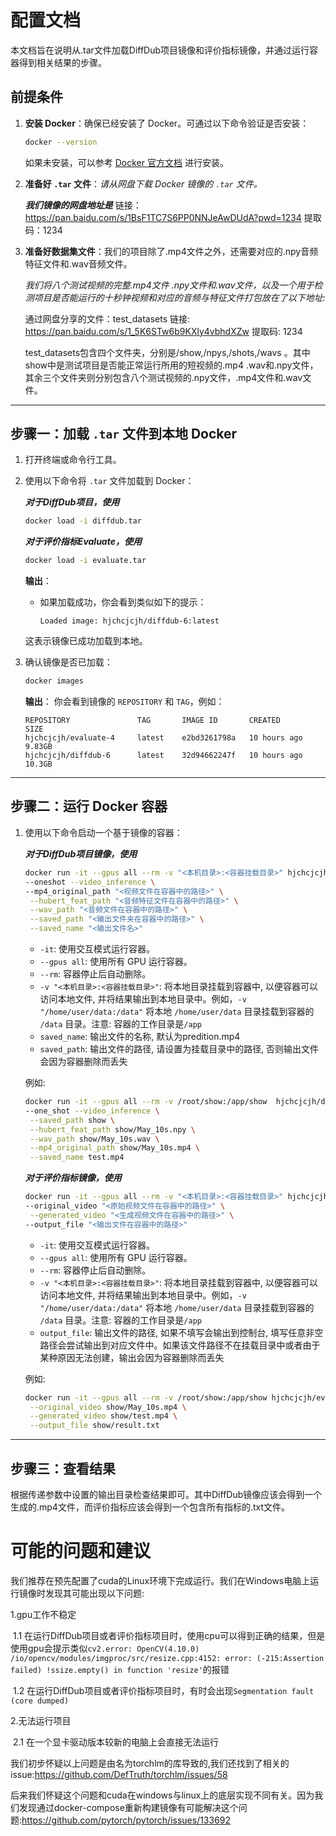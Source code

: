 # 配置文档

本文档旨在说明从.tar文件加载DiffDub项目镜像和评价指标镜像，并通过运行容器得到相关结果的步骤。

## 前提条件

1. **安装 Docker**：确保已经安装了 Docker。可通过以下命令验证是否安装：

   ```bash
   docker --version
   ```

   如果未安装，可以参考 [Docker 官方文档](https://docs.docker.com/get-docker/) 进行安装。

2. **准备好 `.tar` 文件**：*请从网盘下载 Docker 镜像的 `.tar` 文件。*

   ***我们镜像的网盘地址是*** 链接：https://pan.baidu.com/s/1BsF1TC7S6PP0NNJeAwDUdA?pwd=1234 提取码：1234

3. **准备好数据集文件**：我们的项目除了.mp4文件之外，还需要对应的.npy音频特征文件和.wav音频文件。

   *我们将八个测试视频的完整.mp4文件 .npy文件和.wav文件，以及一个用于检测项目是否能运行的十秒钟视频和对应的音频与特征文件打包放在了以下地址:*

   通过网盘分享的文件：test_datasets
   链接: https://pan.baidu.com/s/1_5K6STw6b9KXly4vbhdXZw 提取码: 1234

   test_datasets包含四个文件夹，分别是/show,/npys,/shots,/wavs 。其中show中是测试项目是否能正常运行所用的短视频的.mp4 .wav和.npy文件，其余三个文件夹则分别包含八个测试视频的.npy文件，.mp4文件和.wav文件。

------



## 步骤一：加载 `.tar` 文件到本地 Docker

1. 打开终端或命令行工具。

2. 使用以下命令将 `.tar` 文件加载到 Docker：

   ***对于DiffDub项目，使用***

   ```bash
   docker load -i diffdub.tar
   ```

   ***对于评价指标Evaluate，使用***

   ```bash
   docker load -i evaluate.tar
   ```

   **输出**：

   - 如果加载成功，你会看到类似如下的提示：

     ```
     Loaded image: hjchcjcjh/diffdub-6:latest
     ```

   这表示镜像已成功加载到本地。

   

3. 确认镜像是否已加载：

   ```bash
   docker images
   ```

   **输出**： 你会看到镜像的 `REPOSITORY` 和 `TAG`，例如：

   ```
   REPOSITORY               TAG       IMAGE ID       CREATED        SIZE
   hjchcjcjh/evaluate-4     latest    e2bd3261798a   10 hours ago   9.83GB
   hjchcjcjh/diffdub-6      latest    32d94662247f   10 hours ago   10.3GB
   ```

------



## 步骤二：运行 Docker 容器

1. 使用以下命令启动一个基于镜像的容器：

   ***对于DiffDub项目镜像，使用***

   ```bash
   docker run -it --gpus all --rm -v "<本机目录>:<容器挂载目录>" hjchcjcjh/diffdub-6:latest \
   --oneshot --video_inference \
   --mp4_original_path "<视频文件在容器中的路径>" \
    --hubert_feat_path "<音频特征文件在容器中的路径>" \
    --wav_path "<音频文件在容器中的路径>" \
    --saved_path "<输出文件夹在容器中的路径>" \
    --saved_name "<输出文件名>"
   ```

   - `-it`: 使用交互模式运行容器。
   - `--gpus all`: 使用所有 GPU 运行容器。
   - `--rm`: 容器停止后自动删除。
    - `-v "<本机目录>:<容器挂载目录>"`: 将本地目录挂载到容器中, 以便容器可以访问本地文件, 并将结果输出到本地目录中。例如，`-v "/home/user/data:/data"` 将本地 `/home/user/data` 目录挂载到容器的 `/data` 目录。注意: 容器的工作目录是`/app`
    - `saved_name`: 输出文件的名称, 默认为predition.mp4
    - `saved_path`: 输出文件的路径, 请设置为挂载目录中的路径, 否则输出文件会因为容器删除而丢失

   例如:
   ```bash
   docker run -it --gpus all --rm -v /root/show:/app/show  hjchcjcjh/diffdub-6 \
   --one_shot --video_inference \
    --saved_path show \
    --hubert_feat_path show/May_10s.npy \
    --wav_path show/May_10s.wav \
    --mp4_original_path show/May_10s.mp4 \
    --saved_name test.mp4
    ```

   ***对于评价指标镜像，使用***

   ```bash
   docker run -it --gpus all --rm -v "<本机目录>:<容器挂载目录>" hjchcjcjh/evaluate-4:latest \
   --original_video "<原始视频文件在容器中的路径>" \
    --generated_video "<生成视频文件在容器中的路径>" \
   --output_file "<输出文件在容器中的路径>"
   ```
   - `-it`: 使用交互模式运行容器。
   - `--gpus all`: 使用所有 GPU 运行容器。
   - `--rm`: 容器停止后自动删除。
    - `-v "<本机目录>:<容器挂载目录>"`: 将本地目录挂载到容器中, 以便容器可以访问本地文件, 并将结果输出到本地目录中。例如，`-v "/home/user/data:/data"` 将本地 `/home/user/data` 目录挂载到容器的 `/data` 目录。注意: 容器的工作目录是`/app`
    - `output_file`: 输出文件的路径, 如果不填写会输出到控制台, 填写任意非空路径会尝试输出到对应文件中。如果该文件路径不在挂载目录中或者由于某种原因无法创建，输出会因为容器删除而丢失
   
   例如:
   ```bash
   docker run -it --gpus all --rm -v /root/show:/app/show hjchcjcjh/evaluate-4 \
    --original_video show/May_10s.mp4 \
    --generated_video show/test.mp4 \
    --output_file show/result.txt
   ```

------

## 步骤三：查看结果

根据传递参数中设置的输出目录检查结果即可。其中DiffDub镜像应该会得到一个生成的.mp4文件，而评价指标应该会得到一个包含所有指标的.txt文件。

# 可能的问题和建议

我们推荐在预先配置了cuda的Linux环境下完成运行。我们在Windows电脑上运行镜像时发现其可能出现以下问题:

1.gpu工作不稳定

​	1.1 在运行DiffDub项目或者评价指标项目时，使用cpu可以得到正确的结果，但是使用gpu会提示类似```cv2.error: OpenCV(4.10.0) /io/opencv/modules/imgproc/src/resize.cpp:4152: error: (-215:Assertion failed) !ssize.empty() in function 'resize'```的报错

​	1.2 在运行DiffDub项目或者评价指标项目时，有时会出现```Segmentation fault (core dumped)```

2.无法运行项目

​	2.1 在一个显卡驱动版本较新的电脑上会直接无法运行

我们初步怀疑以上问题是由名为torchlm的库导致的,我们还找到了相关的issue:https://github.com/DefTruth/torchlm/issues/58

后来我们怀疑这个问题和cuda在windows与linux上的底层实现不同有关。因为我们发现通过docker-compose重新构建镜像有可能解决这个问题:https://github.com/pytorch/pytorch/issues/133692
